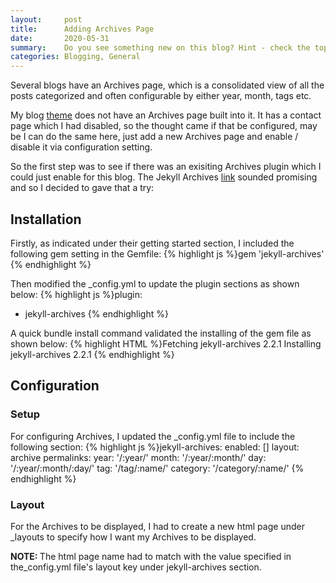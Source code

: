 ```yaml
---
layout:     post
title:      Adding Archives Page
date:       2020-05-31
summary:    Do you see something new on this blog? Hint - check the top right side menu. Yes, a new Archives link for archives page and this post explores how I enabled that functionality for my blog.
categories: Blogging, General
---
```


Several blogs have an Archives page, which is a consolidated view of all the  posts categorized and often configurable by either year, month, tags etc.

My blog [theme](https://jekyll-themes.com/mixyll/) does not have an Archives page built into it. It has a contact page which I had disabled, so the thought came if that be configured, may be I can do the same here, just add a new Archives page and enable / disable it via configuration setting.

So the first step was to see if there was an exisiting Archives plugin which I could just enable for this blog. The Jekyll Archives [link](https://jekyll.github.io/jekyll-archives/) sounded promising and so I decided to gave that a try:

## Installation

Firstly, as indicated under their getting started section, I included the following gem setting in the Gemfile:
{% highlight js %}gem 'jekyll-archives'
{% endhighlight %}

Then modified the _config.yml to update the plugin sections as shown below:
{% highlight js %}plugin:
- jekyll-archives
{% endhighlight %}

A quick bundle install command validated the installing of the gem file as shown below:
{% highlight HTML %}Fetching jekyll-archives 2.2.1
Installing jekyll-archives 2.2.1
{% endhighlight %}

## Configuration

### Setup

For configuring Archives, I updated the _config.yml file to include the following section:
{% highlight js %}jekyll-archives:
  enabled: []
  layout: archive
  permalinks:
    year: '/:year/'
    month: '/:year/:month/'
    day: '/:year/:month/:day/'
    tag: '/tag/:name/'
    category: '/category/:name/'
{% endhighlight %}

### Layout

For the Archives to be displayed, I had to create a new html page under _layouts to specify how I want my Archives to be displayed. 

<B> NOTE: </B> The html page name had to match with the value specified in the_config.yml file's layout key under jekyll-archives section.
